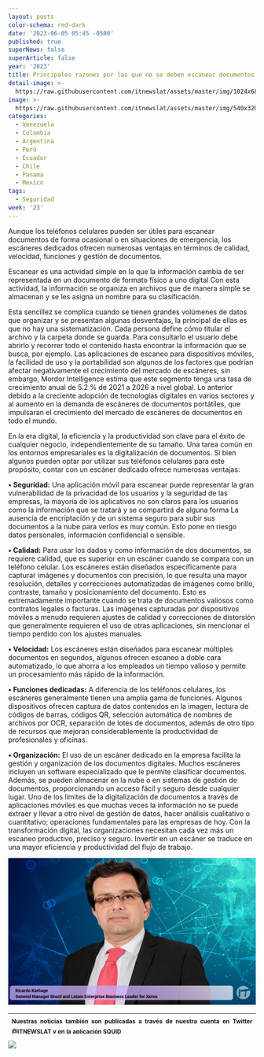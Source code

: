 ```yaml
---
layout: posts
color-schema: red-dark
date: '2023-06-05 05:45 -0500'
published: true
superNews: false
superArticle: false
year: '2023'
title: Principales razones por las que no se deben escanear documentos con el celular
detail-image: >-
  https://raw.githubusercontent.com/itnewslat/assets/master/img/1024x680/Ricardo-Karbage-g.jpg
image: >-
  https://raw.githubusercontent.com/itnewslat/assets/master/img/540x320/Ricardo-Karbage-p.jpg
categories:
  - Venezuela
  - Colombia
  - Argentina
  - Perú
  - Ecuador
  - Chile
  - Panama
  - Mexico
tags:
  - Seguridad
week: '23'
---
```

Aunque los teléfonos celulares pueden ser útiles para escanear documentos de forma ocasional o en situaciones de emergencia, los escáneres dedicados ofrecen numerosas ventajas en términos de calidad, velocidad, funciones y gestión de documentos. 

Escanear es una actividad simple en la que la información cambia de ser representada en un documento de formato físico a uno digital Con esta actividad, la información se organiza en archivos que de manera simple se almacenan y se les asigna un nombre para su clasificación.

Esta sencillez se complica cuando se tienen grandes volúmenes de datos que organizar y se presentan algunas desventajas, la principal de ellas es que no hay una sistematización. Cada persona define cómo titular el archivo y la carpeta donde se guarda. Para consultarlo el usuario debe abrirlo y recorrer todo el contenido hasta encontrar la información que se busca, por ejemplo.
Las aplicaciones de escaneo para dispositivos móviles, la facilidad de uso y la portabilidad son algunos de los factores que podrían afectar negativamente el crecimiento del mercado de escáneres, sin embargo, Mordor Intelligence estima que este segmento tenga una tasa de crecimiento anual de 5.2 % de 2021 a 2026 a nivel global. Lo anterior debido a la creciente adopción de tecnologías digitales en varios sectores y al aumento en la demanda de escáneres de documentos portátiles, que impulsaran el crecimiento del mercado de escáneres de documentos en todo el mundo.

En la era digital, la eficiencia y la productividad son clave para el éxito de cualquier negocio, independientemente de su tamaño. Una tarea común en los entornos empresariales es la digitalización de documentos. Si bien algunos pueden optar por utilizar sus teléfonos celulares para este propósito, contar con un escáner dedicado ofrece numerosas ventajas: 

**•	Seguridad:** Una aplicación móvil para escanear puede representar la gran vulnerabilidad de la privacidad de los usuarios y la seguridad de las empresas, la mayoría de los aplicativos no son claros para los usuarios como la información que se tratará y se compartirá de alguna forma La ausencia de encriptación y de un sistema seguro para subir sus documentos a la nube para verlos es muy común. Esto pone en riesgo datos personales, información confidencial o sensible.

**•	Calidad:** Para usar los dados y como información de dos documentos, se requiere calidad, que es superior en un escáner cuando se compara con un teléfono celular. Los escáneres están diseñados específicamente para capturar imágenes y documentos con precisión, lo que resulta una mayor resolución, detalles y correcciones automatizadas de imágenes como brillo, contraste, tamaño y posicionamiento del documento. Esto es extremadamente importante cuando se trata de documentos valiosos como contratos legales o facturas. Las imágenes capturadas por dispositivos móviles a menudo requieren ajustes de calidad y correcciones de distorsión que generalmente requieren el uso de otras aplicaciones, sin mencionar el tiempo perdido con los ajustes manuales.

**•	Velocidad:** Los escáneres están diseñados para escanear múltiples documentos en segundos, algunos ofrecen escaneo a doble cara automatizado, lo que ahorra a los empleados un tiempo valioso y permite un procesamiento más rápido de la información.

**•	Funciones dedicadas:** A diferencia de los teléfonos celulares, los escáneres generalmente tienen una amplia gama de funciones. Algunos dispositivos ofrecen captura de datos contenidos en la imagen, lectura de códigos de barras, códigos QR, selección automática de nombres de archivos por OCR, separación de lotes de documentos, además de otro tipo de recursos que mejoran considerablemente la productividad de profesionales y oficinas.

**•	Organización:** El uso de un escáner dedicado en la empresa facilita la gestión y organización de los documentos digitales. Muchos escáneres incluyen un software especializado que le permite clasificar documentos. Además, se pueden almacenar en la nube o en sistemas de gestión de documentos, proporcionando un acceso fácil y seguro desde cualquier lugar.
Uno de los límites de la digitalización de documentos a través de aplicaciones móviles es que muchas veces la información no se puede extraer y llevar a otro nivel de gestión de datos, hacer análisis cualitativo o cuantitativo; operaciones fundamentales para las empresas de hoy. Con la transformación digital, las organizaciones necesitan cada vez más un escaneo productivo, preciso y seguro. Invertir en un escáner se traduce en una mayor eficiencia y productividad del flujo de trabajo.

![](https://raw.githubusercontent.com/itnewslat/assets/master/img/540x320/Ricardo-Karbage-p.jpg)

<table style="height: 42px;" width="569">
<tbody>
<tr>
<td style="text-align: justify;"><sub><strong>Nuestras noticias también son publicadas a través de nuestra cuenta en Twitter <a href="https://twitter.com/itnewslat?lang=es">@ITNEWSLAT</a> y en la aplicación <a href="https://squidapp.co/en/">SQUID</a></strong></sub></td>
</tr>
</tbody>
</table>
<img src="https://tracker.metricool.com/c3po.jpg?hash=56f88a41e39ab42c063cc51676587a04"/>